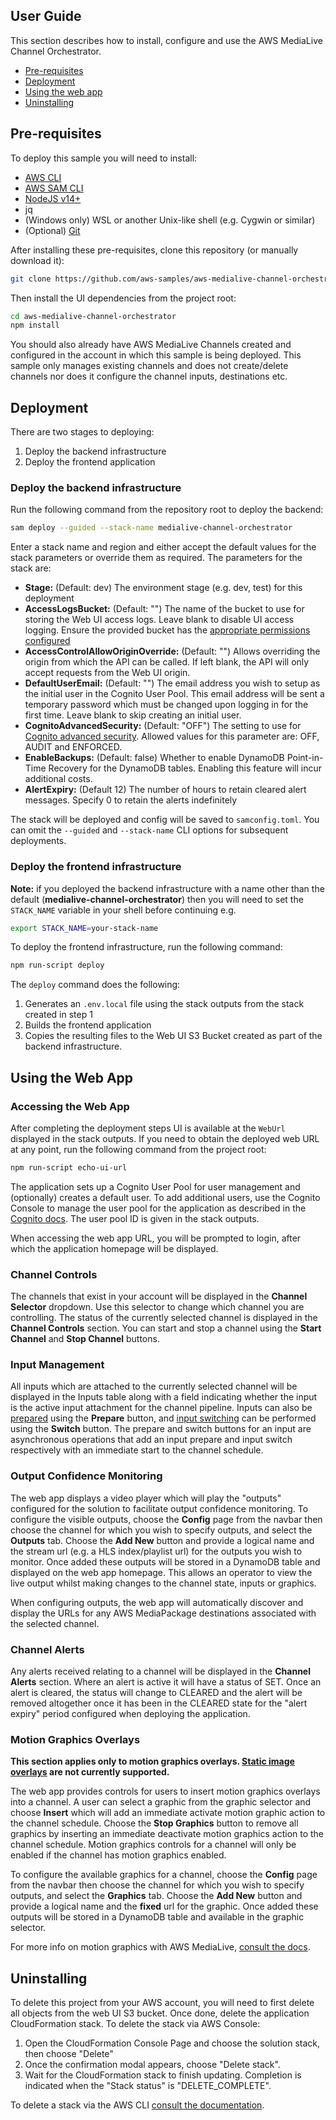 ## User Guide
This section describes how to install, configure and use the AWS MediaLive Channel Orchestrator.

- [Pre-requisites](#pre-requisites)
- [Deployment](#deployment)
- [Using the web app](#using-the-web-app)
- [Uninstalling](#uninstalling)

## Pre-requisites
To deploy this sample you will need to install:
- [AWS CLI](https://docs.aws.amazon.com/cli/latest/userguide/getting-started-install.html)
- [AWS SAM CLI](https://docs.aws.amazon.com/serverless-application-model/latest/developerguide/install-sam-cli.html)
- [NodeJS v14+](https://nodejs.org/en/download/)
- jq
- (Windows only) WSL or another Unix-like shell (e.g. Cygwin or similar)
- (Optional) [Git](https://git-scm.com/downloads)

After installing these pre-requisites, clone this repository (or manually download it):

```bash
git clone https://github.com/aws-samples/aws-medialive-channel-orchestrator.git
```

Then install the UI dependencies from the project root:

```bash
cd aws-medialive-channel-orchestrator
npm install
```

You should also already have AWS MediaLive Channels created and configured
in the account in which this sample is being deployed. This sample only
manages existing channels and does not create/delete channels nor does it
configure the channel inputs, destinations etc.

## Deployment

There are two stages to deploying:
1. Deploy the backend infrastructure
2. Deploy the frontend application

### Deploy the backend infrastructure

Run the following command from the repository root to deploy the backend:

```bash
sam deploy --guided --stack-name medialive-channel-orchestrator
```

Enter a stack name and region and either accept the default values for the stack
parameters or override them as required. The parameters for the stack are:

- **Stage:** (Default: dev) The environment stage (e.g. dev, test) for this deployment
- **AccessLogsBucket:** (Default: "") The name of the bucket to use for storing the Web UI access logs.
  Leave blank to disable UI access logging. Ensure the provided bucket has the [appropriate
  permissions configured](https://docs.aws.amazon.com/AmazonCloudFront/latest/DeveloperGuide/AccessLogs.html#AccessLogsBucketAndFileOwnership)
- **AccessControlAllowOriginOverride:** (Default: "") Allows overriding the origin from which the API
  can be called. If left blank, the API will only accept requests from the Web UI origin.
- **DefaultUserEmail:** (Default: "") The email address you wish to setup as the initial user in the
  Cognito User Pool. This email address will be sent a temporary password which must be changed
  upon logging in for the first time. Leave blank to skip creating an initial user.
- **CognitoAdvancedSecurity:** (Default: "OFF") The setting to use for [Cognito advanced security](https://docs.aws.amazon.com/cognito/latest/developerguide/cognito-user-pool-settings-advanced-security.html).
  Allowed values for this parameter are: OFF, AUDIT and ENFORCED.
- **EnableBackups:** (Default: false) Whether to enable DynamoDB Point-in-Time Recovery for the
  DynamoDB tables. Enabling this feature will incur additional costs.
- **AlertExpiry:** (Default 12) The number of hours to retain cleared alert messages.
  Specify 0 to retain the alerts indefinitely

The stack will be deployed and config will be saved to `samconfig.toml`.
You can omit the `--guided` and `--stack-name` CLI options for subsequent deployments.

### Deploy the frontend infrastructure

**Note:** if you deployed the backend infrastructure with a name other than
the default (**medialive-channel-orchestrator**) then you will need to set
the `STACK_NAME` variable in your shell before continuing e.g.

```bash
export STACK_NAME=your-stack-name
```

To deploy the frontend infrastructure, run the following command:

```bash
npm run-script deploy
```

The `deploy` command does the following:
1. Generates an `.env.local` file using the stack outputs from the stack
   created in step 1
2. Builds the frontend application
3. Copies the resulting files to the Web UI S3 Bucket created as part
   of the backend infrastructure.

## Using the Web App

### Accessing the Web App

After completing the deployment steps UI is available at the `WebUrl` displayed in the stack outputs.
If you need to obtain the deployed web URL at any point, run the following command
from the project root:

```bash
npm run-script echo-ui-url
```

The application sets up a Cognito User Pool for user management and (optionally)
creates a default user. To add additional users, use the Cognito Console to manage
the user pool for the application as described in the [Cognito docs](https://docs.aws.amazon.com/cognito/latest/developerguide/managing-users.html).
The user pool ID is given in the stack outputs.

When accessing the web app URL, you will be prompted to login, after which
the application homepage will be displayed.

### Channel Controls

The channels that exist in your account will be displayed in the **Channel Selector** dropdown.
Use this selector to change which channel you are controlling. The status of the currently selected
channel is displayed in the **Channel Controls** section. You can start and stop a channel using
the **Start Channel** and **Stop Channel** buttons.

### Input Management

All inputs which are attached to the currently selected channel will be displayed
in the Inputs table along with a field indicating whether the input is the active input
attachment for the channel pipeline. Inputs can also be [prepared](https://docs.aws.amazon.com/medialive/latest/ug/feature-prepare-input.html)
using the **Prepare** button, and [input switching](https://docs.aws.amazon.com/medialive/latest/ug/scheduled-input-switching.html)
can be performed using the **Switch** button. The prepare and switch buttons for an input
are asynchronous operations that add an input prepare and input switch respectively
with an immediate start to the channel schedule.

### Output Confidence Monitoring

The web app displays a video player which will play the "outputs" configured for the
solution to facilitate output confidence monitoring. To configure the visible outputs,
choose the **Config** page from the navbar then choose the channel for which you wish
to specify outputs, and select the **Outputs** tab. Choose the **Add New** button
and provide a logical name and the stream url (e.g. a HLS index/playlist url) for
the outputs you wish to monitor. Once added these outputs will be stored in a DynamoDB
table and displayed on the web app homepage. This allows an operator to view the live
output whilst making changes to the channel state, inputs or graphics.

When configuring outputs, the web app will automatically discover and display the URLs for
any AWS MediaPackage destinations associated with the selected channel.

### Channel Alerts

Any alerts received relating to a channel will be displayed in the **Channel Alerts**
section. Where an alert is active it will have a status of SET. Once an alert is
cleared, the status will change to CLEARED and the alert will be removed altogether
once it has been in the CLEARED state for the "alert expiry" period configured when
deploying the application.

### Motion Graphics Overlays

**This section applies only to motion graphics overlays. [Static image overlays](https://docs.aws.amazon.com/medialive/latest/ug/working-with-image-overlay.html) are not currently supported.**

The web app provides controls for users to insert motion graphics overlays into a channel. A user can
select a graphic from the graphic selector and choose **Insert** which will add an immediate
activate motion graphic action to the channel schedule. Choose the **Stop Graphics** button
to remove all graphics by inserting an immediate deactivate motion graphics action to the
channel schedule. Motion graphics controls for a channel will only be enabled if the channel has
motion graphics enabled.

To configure the available graphics for a channel, choose the **Config** page from the navbar
then choose the channel for which you wish to specify outputs, and select the **Graphics** tab.
Choose the **Add New** button and provide a logical name and the **fixed** url for the graphic.
Once added these outputs will be stored in a DynamoDB table and available in the graphic selector.

For more info on motion graphics with AWS MediaLive, [consult the docs](https://docs.aws.amazon.com/medialive/latest/ug/feature-mgi.html).

## Uninstalling

To delete this project from your AWS account, you will need to first delete all objects
from the web UI S3 bucket. Once done, delete the application CloudFormation stack. To
delete the stack via AWS Console:

1. Open the CloudFormation Console Page and choose the solution stack, then choose "Delete"
2. Once the confirmation modal appears, choose "Delete stack".
3. Wait for the CloudFormation stack to finish updating. Completion is indicated when the "Stack status" is "DELETE_COMPLETE".

To delete a stack via the AWS CLI [consult the documentation](https://docs.aws.amazon.com/cli/latest/reference/cloudformation/delete-stack.html).
